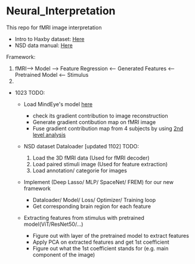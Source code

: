 # Neural_Interpretation

This repo for fMRI image interpretation
* Intro to Haxby dataset: [Here](https://main-educational.github.io/brain_encoding_decoding/haxby_data.html)
* NSD data manual: [Here](https://cvnlab.slite.page/p/CT9Fwl4_hc/NSD-Data-Manual)

Framework: 

1. fMRI--> Model --> Feature Regression <-- Generated Features <-- Pretrained Model <-- Stimulus
2. 
* 1023 TODO:
    - Load MindEye's model [here](https://huggingface.co/datasets/pscotti/naturalscenesdataset/tree/main)
        - check its gradient contribution to image reconstruction
        - Generate gradient contibution map on fMRI image
        - Fuse gradient contribution map from 4 subjects by using [2nd level analysis](https://nilearn.github.io/stable/auto_examples/05_glm_second_level/plot_thresholding.html#)
    - NSD dataset Dataloader [updated 1102]
        TODO:
        1. Load the 3D fMRI data (Used for fMRI decoder)
        2. Load paired stimuli image (Used for feature extraction)
        3. Load annotation/ categorie for images

    - Implement (Deep Lasso/ MLP/ SpaceNet/ FREM) for our new framework
        - Dataloader/ Model/ Loss/ Optimizer/ Training loop
        - Get corresponding brain region for each feature
    - Extracting features from stimulus with pretrained model(ViT/ResNet50/...)
        - Figure out with layer of the pretrained model to extract features
        - Apply PCA on extracted features and get 1st coefficient
        - Figure out what the 1st coefficient stands for (e.g. main component of the image)






<!-- * Todo:
    - Implement SpaceNet on Haxby
    - 3D Grad-CAM 
    - Try Deep Lasso
    - Try CNN
    - Pretrain deep model with contrastive learning by recon (Probably we can use fMRI+image CLIP/ MAE/ Swap) -->

